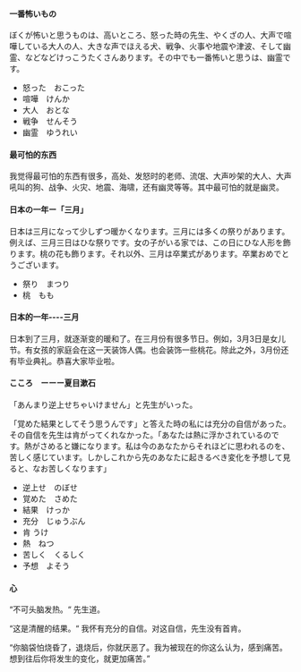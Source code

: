 #### 一番怖いもの

ぼくが怖いと思うものは、高いところ、怒った時の先生、やくざの人、大声で喧嘩している大人の人、大きな声でほえる犬、戦争、火事や地震や津波、そして幽霊、などなどけっこうたくさんあります。その中でも一番怖いと思うは、幽霊です。

* 怒った　おこった
* 喧嘩　けんか
* 大人　おとな
* 戦争　せんそう
* 幽霊　ゆうれい

#### 最可怕的东西

我觉得最可怕的东西有很多，高处、发怒时的老师、流氓、大声吵架的大人、大声吼叫的狗、战争、火灾、地震、海啸，还有幽灵等等。其中最可怕的就是幽灵。

#### 日本の一年ー「三月」

日本は三月になって少しずつ暖かくなります。三月には多くの祭りがあります。例えば、三月三日はひな祭りです。女の子がいる家では、この日にひな人形を飾ります。桃の花も飾ります。それ以外、三月は卒業式があります。卒業おめでとうございます。

* 祭り　まつり
* 桃　もも

#### 日本的一年----三月

日本到了三月，就逐渐变的暖和了。在三月份有很多节日。例如，3月3日是女儿节。有女孩的家庭会在这一天装饰人偶。也会装饰一些桃花。除此之外，3月份还有毕业典礼。恭喜大家毕业啦。

#### こころ　ーーー夏目漱石

「あんまり逆上せちゃいけません」と先生がいった。

「覚めた結果としてそう思うんです」と答えた時の私には充分の自信があった。その自信を先生は肯がってくれなかった。「あなたは熱に浮かされているのです。熱がさめると嫌になります。私は今のあなたからそれほどに思われるのを、苦しく感じています。しかしこれから先のあなたに起きるべき変化を予想して見ると、なお苦しくなります」

* 逆上せ　のぼせ
* 覚めた　さめた
* 結果　けっか
* 充分　じゅうぶん
* 肯   うけ
* 熱　ねつ
* 苦しく　くるしく
* 予想　よそう

#### 心

“不可头脑发热。“ 先生道。

“这是清醒的结果。“ 我怀有充分的自信。对这自信，先生没有首肯。

“你脑袋怕烧昏了，退烧后，你就厌恶了。我为被现在的你这么认为，感到痛苦。想到往后你将发生的变化，就更加痛苦。”
